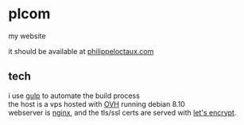 # plcom
my website

it should be available at [philippeloctaux.com](https://philippeloctaux.com)

## tech
i use [gulp](https://gulpjs.com) to automate the build process  
the host is a vps hosted with [OVH](http://ovh.com) running debian 8.10  
webserver is [nginx](https://nginx.org), and the tls/ssl certs are served with [let's encrypt](https://letsencrypt.org).
